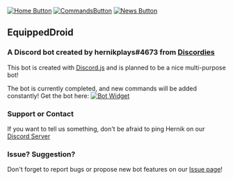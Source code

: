 [![Home Button](https://img.shields.io/badge/Page%3A-Home-brightgreen.svg)](./)
[![CommandsButton](https://img.shields.io/badge/Page%3A-Commands-green.svg)](./commands)
[![News Button](https://img.shields.io/badge/Page%3A-News-green.svg)](https://bot.hernikplays.tk/news) 
## EquippedDroid

### A Discord bot created by hernikplays#4673 from [Discordies](https://discordiesreview.wordpress.com)
This bot is created with [Discord.js](https://discord.js.org) and is planned to be a nice multi-purpose bot!

The bot is currently completed, and new commands will be added constantly!
Get the bot here:
[![Bot Widget](https://discordbots.org/api/widget/470989648747954176.svg?topcolor=7FFFC5)](https://discordbots.org/bot/470989648747954176)

### Support or Contact

If you want to tell us something, don't be afraid to ping Hernik on our [Discord Server](https://discord.io/discordies)

### Issue? Suggestion?
Don't forget to report bugs or propose new bot features on our [Issue page](https://github.com/discordies/Equippeddroid/issues)!
